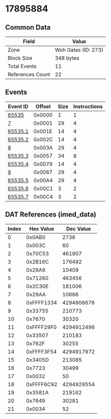 # 17895884

## Common Data

| Field            | Value               |
|------------------|---------------------|
| Zone             | Woh Gates (ID: 273) |
| Block Size       | 348 bytes           |
| Total Events     | 11                  |
| References Count | 22                  |

## Events

| Event ID                | Offset   |   Size |   Instructions |
|-------------------------|----------|--------|----------------|
| [65535](./65535.md)     | 0x0000   |      1 |              1 |
| [7](./7.md)             | 0x0001   |     29 |              4 |
| [65535.1](./65535.1.md) | 0x001E   |     14 |              4 |
| [65535.2](./65535.2.md) | 0x002C   |     14 |              4 |
| [8](./8.md)             | 0x003A   |     29 |              4 |
| [65535.3](./65535.3.md) | 0x0057   |     34 |              8 |
| [65535.4](./65535.4.md) | 0x0079   |     14 |              4 |
| [9](./9.md)             | 0x0087   |     29 |              4 |
| [65535.5](./65535.5.md) | 0x00A4   |     29 |              4 |
| [65535.6](./65535.6.md) | 0x00C1   |      3 |              2 |
| [65535.7](./65535.7.md) | 0x00C4   |      3 |              2 |

## DAT References (imed_data)

|   Index | Hex Value   |   Dec Value |
|---------|-------------|-------------|
|       0 | 0x0AB0      |        2736 |
|       1 | 0x003C      |          60 |
|       2 | 0x70C53     |      461907 |
|       3 | 0x2B16C     |      176492 |
|       4 | 0x28A9      |       10409 |
|       5 | 0x71260     |      463456 |
|       6 | 0x2C30E     |      181006 |
|       7 | 0x29AA      |       10666 |
|       8 | 0xFFFF1334  |  4294906676 |
|       9 | 0x33755     |      210773 |
|      10 | 0x7670      |       30320 |
|      11 | 0xFFFF29F0  |  4294912496 |
|      12 | 0x33507     |      210183 |
|      13 | 0x762F      |       30255 |
|      14 | 0xFFFF3F54  |  4294917972 |
|      15 | 0x3405D     |      213085 |
|      16 | 0x7723      |       30499 |
|      17 | 0x0032      |          50 |
|      18 | 0xFFFF6C92  |  4294929554 |
|      19 | 0x3581A     |      219162 |
|      20 | 0x7649      |       30281 |
|      21 | 0x0034      |          52 |
